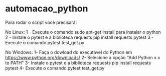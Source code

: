# automacao_python
Para rodar o script você precisará:

No Linux:
1 - Execute o comando sudo apt-get install para instalar o python
2 - Instale o pytest e a biblioteca requests
    pip install requests pytest
3 - Execute o comando pytest test_get.py

No Windows:
1- Faça o dowload do executável do Python em https://www.python.org/downloads/
2- Selecione a opção "Add Python x.x to PATH"
3- Instale o pytest e a biblioteca requests
    pip install requests pytest
4- Execute o comando pytest test_get.py